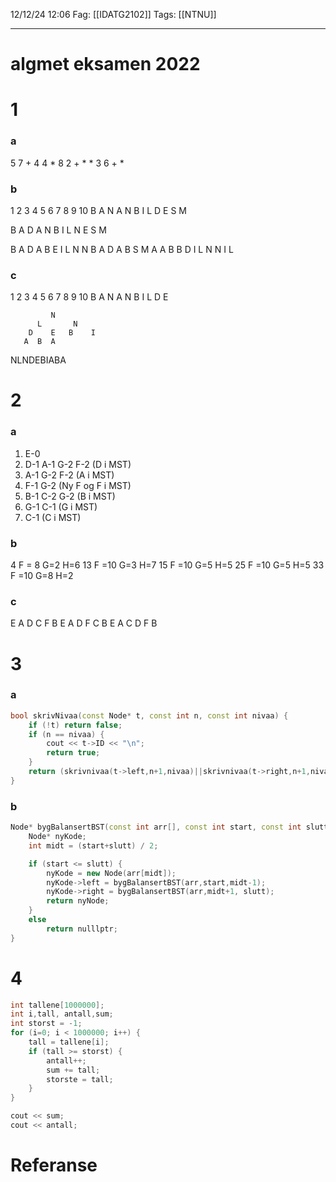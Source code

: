 12/12/24 12:06
Fag: [[IDATG2102]]
Tags: [[NTNU]]
___
# algmet eksamen 2022

# 1
### a

5 7 + 4 4 * 8 2 + * * 3 6 + * 

### b
1 2 3 4 5 6 7 8 9 10
B A N A N B I L D E
    S           M  

B A D A N B I L N E
        S M      
        
B A D A B E I L N N
B A D A B
S     M
A A B B D
          I L N N
	      I L


### c
1 2 3 4 5 6 7 8 9 10
B A N A N B I L D E

             N
          L       N
        D    E   B    I
       A  B  A    
NLNDEBIABA

# 2
### a

 1. E-0
 2. D-1 A-1 G-2 F-2 (D i MST)
 3. A-1 G-2 F-2     (A i MST) 
 4. F-1 G-2         (Ny F og F i MST)
 5. B-1 C-2 G-2     (B i MST)
 6. G-1 C-1         (G i MST)
 7. C-1             (C i MST)

### b
4  F = 8      G=2 H=6
13 F =10      G=3 H=7
15 F =10      G=5 H=5
25 F =10      G=5 H=5
33 F =10      G=8 H=2

### c

E A D C F B
E A D F C B
E A C D F B

# 3

### a
```c++
bool skrivNivaa(const Node* t, const int n, const int nivaa) {
	if (!t) return false;
	if (n == nivaa) {
		cout << t->ID << "\n";
		return true;
	}
	return (skrivnivaa(t->left,n+1,nivaa)||skrivnivaa(t->right,n+1,nivaa));
}
```

### b
```c++
Node* bygBalansertBST(const int arr[], const int start, const int slutt) {
	Node* nyKode;
	int midt = (start+slutt) / 2;

	if (start <= slutt) {
		nyKode = new Node(arr[midt]);
		nyKode->left = bygBalansertBST(arr,start,midt-1);
		nyKode->right = bygBalansertBST(arr,midt+1, slutt);
		return nyNode;
	}
	else 
		return nulllptr;
}
```

# 4
```c++
int tallene[1000000];
int i,tall, antall,sum;
int storst = -1;
for (i=0; i < 1000000; i++) {
	tall = tallene[i];
	if (tall >= storst) {
		antall++;
		sum += tall;
		storste = tall;
	}
}

cout << sum;
cout << antall;
```

# Referanse
